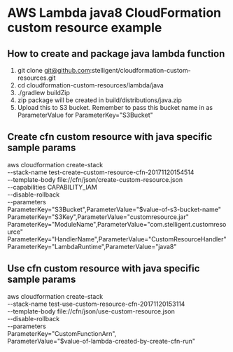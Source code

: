 AWS Lambda java8 CloudFormation custom resource example
=======================================================

How to create and package java lambda function
----------------------------------------------

1. git clone git@github.com:stelligent/cloudformation-custom-resources.git
2. cd cloudformation-custom-resources/lambda/java
3. ./gradlew buildZip
4. zip package will be created in build/distributions/java.zip
5. Upload this to S3 bucket. Remember to pass this bucket name in as ParameterValue for ParameterKey="S3Bucket"


Create cfn custom resource with java specific sample params
-------------------

aws cloudformation create-stack \
--stack-name test-create-custom-resource-cfn-20171120154514\
--template-body file://cfn/json/create-custom-resource.json\
--capabilities CAPABILITY_IAM\
--disable-rollback\
--parameters\
ParameterKey="S3Bucket",ParameterValue="$value-of-s3-bucket-name"\
ParameterKey="S3Key",ParameterValue="customresource.jar"\
ParameterKey="ModuleName",ParameterValue="com.stelligent.customresource"\
ParameterKey="HandlerName",ParameterValue="CustomResourceHandler"\
ParameterKey="LambdaRuntime",ParameterValue="java8"


Use cfn custom resource with java specific sample params
-------------------

aws cloudformation create-stack \
--stack-name test-use-custom-resource-cfn-20171120153114\
--template-body file://cfn/json/use-custom-resource.json \
--disable-rollback \
--parameters \
ParameterKey="CustomFunctionArn",\
ParameterValue="$value-of-lambda-created-by-create-cfn-run"
